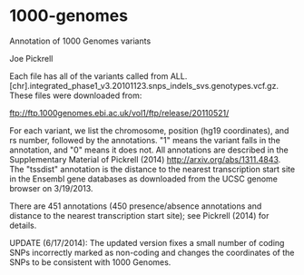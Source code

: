 1000-genomes
============

Annotation of 1000 Genomes variants

Joe Pickrell

Each file has all of the variants called from ALL.[chr].integrated_phase1_v3.20101123.snps_indels_svs.genotypes.vcf.gz. These files were downloaded from:

ftp://ftp.1000genomes.ebi.ac.uk/vol1/ftp/release/20110521/

For each variant, we list the chromosome, position (hg19 coordinates), and rs number, followed by the annotations. "1" means the variant falls in the annotation, and "0" means it does not. All annotations are described in the Supplementary Material of Pickrell (2014) http://arxiv.org/abs/1311.4843. The "tssdist" annotation is the distance to the nearest transcription start site in the Ensembl gene databases as downloaded from the UCSC genome browser on 3/19/2013.

There are 451 annotations (450 presence/absence annotations and distance to the nearest transcription start site); see Pickrell (2014) for details.

UPDATE (6/17/2014): The updated version fixes a small number of coding SNPs incorrectly marked as non-coding and changes the coordinates of the SNPs to be consistent with 1000 Genomes.
